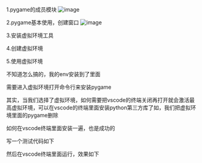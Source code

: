 1.pygame的成员模块
![image](https://github.com/kennycaiguo/kenny-python-in-progress/assets/61092549/6bdddfd1-6646-4384-991e-cf6b9e266740)

 
2.pygame基本使用，创建窗口
![image](https://github.com/kennycaiguo/kenny-python-in-progress/assets/61092549/2f8afdaf-9102-40e1-9d64-7b2f0a14471e)

 
3.安装虚拟环境工具

 
4.创建虚拟环境
 

5.使用虚拟环境
 

不知道怎么搞的，我的env安装到了里面
 

需要进入虚拟环境打开命令行来安装pygame
 

其实，当我们选择了虚拟环境，如何需要把vscode的终端关闭再打开就会激活最高虚拟环境，可以在vscode的终端里面安装python第三方库了如，我们把虚拟环境里面的pygame删除
 
 
如何在vscode终端里面安装一遍，也是成功的
 

写一个测试代码如下
 
然后在vscode终端里面运行，效果如下
 

